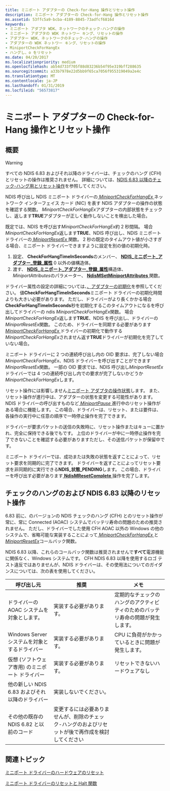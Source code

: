 ```yaml
---
title: ミニポート アダプターの Check-for-Hang 操作とリセット操作
description: ミニポート アダプターの Check-for-Hang 操作とリセット操作
ms.assetid: 53ffc5a9-bcba-4189-8845-73adfcf6816d
keywords:
- ミニポート アダプタ WDK、ネットワークのチェック-ハングの操作
- ミニポート アダプタの WDK ネットワー キング、リセットの操作
- アダプター WDK、ネットワークのチェック-ハングの操作
- アダプターの WDK ネットワー キング、リセットの操作
- MiniportCheckForHangEx
- ハングし、o をリセット
ms.date: 04/20/2017
ms.localizationpriority: medium
ms.openlocfilehash: ab54d733f705f88d83236b54f95e319bff288635
ms.sourcegitcommit: a33b7978e22d5bb9f65ca7056f955319049a2e4c
ms.translationtype: MT
ms.contentlocale: ja-JP
ms.lasthandoff: 01/31/2019
ms.locfileid: "56573817"
---
```

# <a name="miniport-adapter-check-for-hang-and-reset-operations"></a>ミニポート アダプターの Check-for-Hang 操作とリセット操作

## <a name="overview"></a>概要

> [!WARNING]
> すべての NDIS 6.83 およびそれ以降のドライバーは、チェックのハング (CFH) とリセットの操作は推奨されません。 詳細については、[NDIS 6.83 以降のチェック-ハング用とリセット操作](#check-for-hang-and-reset-operations-in-ndis-683-and-later)を参照してください。

NDIS 呼び出し NDIS ミニポート ドライバーの[ *MiniportCheckForHangEx* ](https://msdn.microsoft.com/library/windows/hardware/ff559346)ネットワーク インターフェイス カード (NIC) を表す NDIS アダプターの操作の状態を確認する関数。 *MiniportCheckForHangEx*アダプターの内部状態をチェックし、返します**TRUE**アダプターが正しく動作しないことを検出した場合。

既定では、NDIS を呼び出す*MiniportCheckForHangEx*約 2 秒間隔。 場合*MiniportCheckForHangEx*返します**TRUE**、NDIS 呼び出し、NDIS ミニポート ドライバーの[ *MiniportResetEx* ](https://msdn.microsoft.com/library/windows/hardware/ff559432)関数。 2 秒の既定のタイムアウト値が小さすぎる場合、ミニポート ドライバーできますように設定を別の値の初期化時。

1.  設定、 **CheckForHangTimeInSeconds**のメンバー、 [ **NDIS\_ミニポート\_アダプター\_登録\_属性**](https://msdn.microsoft.com/library/windows/hardware/ff565934) 0 以外の値構造体。
2.  渡す、 [ **NDIS\_ミニポート\_アダプター\_登録\_属性**](https://msdn.microsoft.com/library/windows/hardware/ff565934)構造体、 *MiniportAttributes*のパラメーター、 [ **NdisMSetMiniportAttributes** ](https://msdn.microsoft.com/library/windows/hardware/ff563672)関数。

ドライバー属性の設定の詳細については、[、アダプターの初期化](initializing-a-miniport-adapter.md)を参照してください。
値**CheckForHangTimeInSeconds**ミニポート ドライバーの初期化時間よりも大きい必要があります。 ただし、ドライバーがより長くかかる場合**CheckForHangTimeInSeconds**秒を初期化するこのタイムアウトになるを呼び出してドライバーの ndis *MiniportCheckForHangEx*関数。 場合*MiniportCheckForHangEx*返します**TRUE**、NDIS を呼び出し、ドライバーの*MiniportResetEx*関数。 このため、ドライバーを同期する必要があります[ *MiniportCheckForHangEx* ](https://msdn.microsoft.com/library/windows/hardware/ff559346)ドライバーの初期化で動作する*MiniportCheckForHangEx*されません返す**TRUE**ドライバーが初期化を完了していない場合。

ミニポート ドライバーに 2 つの連続呼び出し内の OID 要求は、完了しない場合*MiniportCheckForHangEx*、NDIS ドライバーを呼び出すことができます*MiniportResetEx*関数。 一部の OID 要求では、NDIS 呼び出し*MiniportResetEx*ドライバーでは 4 つの連続呼び出し内での要求が完了しないかどうか*MiniportCheckForHangEx*します。

リセット操作には影響しません[ミニポート アダプタの操作状態](miniport-adapter-states-and-operations.md)します。 また、リセット操作が進行中は、アダプターの状態を変更する可能性があります。 NDIS ドライバーの呼び出すものなど[ *MiniportPause* ](https://msdn.microsoft.com/library/windows/hardware/ff559418)進行中のリセット操作がある場合に機能します。 この場合、ドライバーは、リセット、または要件は、各操作の実行中に任意の順序で一時停止操作を完了できます。

ドライバーが要求パケットの送信の失敗時に、リセット操作またはキューに置かれ、完全に保持できる後でもです。 上位のドライバーが中に一時停止操作を完了できないことを確認する必要がありますただし、その送信パケットが保留中です。

ミニポート ドライバーでは、成功または失敗の状態を返すことによって、リセット要求を同期的に完了できます。 ドライバーを返すことによってリセット要求を非同期的に実行できる**NDIS\_状態\_PENDING**します。 この場合、ドライバーを呼び出す必要があります[ **NdisMResetComplete** ](https://msdn.microsoft.com/library/windows/hardware/ff563663)操作を完了します。

## <a name="check-for-hang-and-reset-operations-in-ndis-683-and-later"></a>チェックのハングのおよび NDIS 6.83 以降のリセット操作

6.83 前に、のバージョンの NDIS チェックのハング (CFH) とのリセット操作が常に、常に Connected (AOAC) システムでバッテリ寿命の問題のための推奨されません。 ただし、ドライバーでした使用 CFH AOAC 以外の Windows の他のシステムで、省略可能な実装することによって[ *MiniportCheckForHangEx* ](https://docs.microsoft.com/windows-hardware/drivers/ddi/content/ndis/nc-ndis-miniport_check_for_hang)と[ *MiniportResetEx*](https://docs.microsoft.com/windows-hardware/drivers/ddi/content/ndis/nc-ndis-miniport_reset)コールバック関数。 

NDIS 6.83 以降、これらのコールバック関数は推奨されませんで**すべて**電源機能に関係なく、Windows システムです。 CFH NDIS 6.83 以降を使用するロゴ テスト違反ではありませんが、NDIS ドライバーは、その使用法についてのガイダンスについては、次の表を使用してください。

| 呼び出し元 | 推奨 | メモ |
| --- | --- | --- |
| ドライバーの AOAC システムを対象とします。 | 実装する必要があります。 | 定期的なチェックのハングのアクティビティのためのバッテリ寿命の問題が発生します。 |
| Windows Server システムを対象とするドライバー | 実装する必要があります。 | CPU に負荷がかかっているときに問題が発生します。 |
| 仮想 (ソフトウェア専用) のミニポート ドライバー | 実装する必要があります。 | リセットできないハードウェアなし |
| 他の新しい NDIS 6.83 およびそれ以降のドライバー | 実装しないでください。 |
| その他の既存の NDIS 6.82 と以前のコード | 変更するには必要ありませんが、削除のチェック-ハングのおよびリセットが後で再作成を検討してください |

## <a name="related-topics"></a>関連トピック


[ミニポート ドライバーのハードウェアのリセット](hardware-reset.md)

[ミニポート ドライバーのリセットと Halt 関数](https://msdn.microsoft.com/library/windows/hardware/ff564064)

 

 






